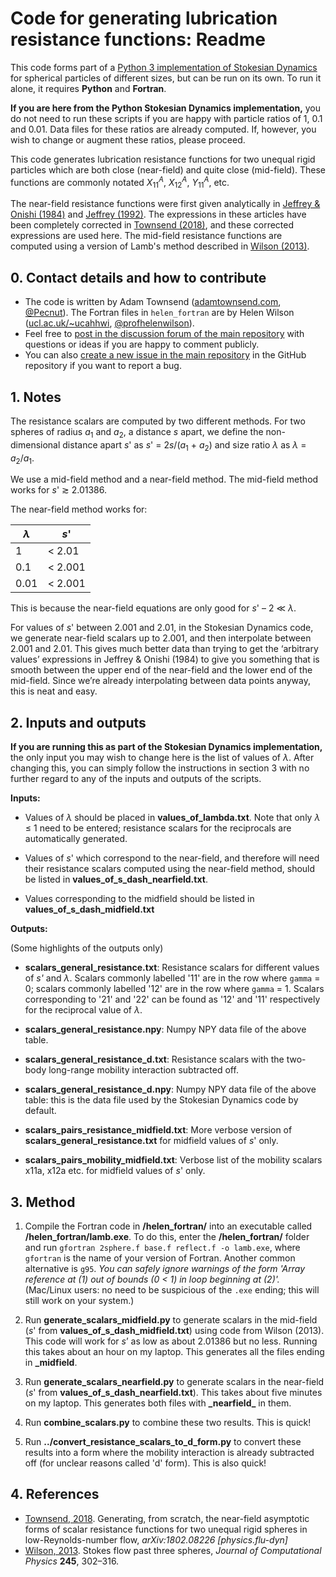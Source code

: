 # Code for generating lubrication resistance functions: Readme #

This code forms part of a [Python 3 implementation of Stokesian Dynamics](http://github.com/Pecnut/stokesian-dynamics) for spherical particles of different sizes, but can be run on its own. To run it alone, it requires **Python** and **Fortran**.

**If you are here from the Python Stokesian Dynamics implementation,** you do not need to run these scripts if you are happy with particle ratios of 1, 0.1 and 0.01. Data files for these ratios are already computed. If, however, you wish to change or augment these ratios, please proceed.

This code generates lubrication resistance functions for two unequal rigid particles which are both close (near-field) and quite close (mid-field). These functions are commonly notated *X*<sub>11</sub><sup>*A*</sup>, *X*<sub>12</sub><sup>*A*</sup>, *Y*<sub>11</sub><sup>*A*</sup>, etc.

 The near-field resistance functions were first given analytically in [Jeffrey & Onishi (1984)](https://doi.org/10.1017/S0022112084000355) and [Jeffrey (1992)](https://doi.org/10.1063/1.858494). The expressions in these articles have been completely corrected in [Townsend (2018)](https://arxiv.org/abs/1802.08226), and these corrected expressions are used here. The mid-field resistance functions are computed using a version of Lamb's method described in [Wilson (2013)](http://www.ucl.ac.uk/~ucahhwi/publist/papers/2013-W.pdf).

## 0. Contact details and how to contribute <a name="s0"></a> ##

* The code is written by Adam Townsend ([adamtownsend.com](http://adamtownsend.com/), [@Pecnut](https://twitter.com/pecnut)). The Fortran files in `helen_fortran` are by Helen Wilson ([ucl.ac.uk/~ucahhwi](https://www.ucl.ac.uk/~ucahhwi/), [@profhelenwilson](https://twitter.com/profhelenwilson)).
* Feel free to [post in the discussion forum of the main repository](https://github.com/Pecnut/stokesian-dynamics/discussions) with questions or ideas if you are happy to comment publicly.
* You can also [create a new issue in the main repository](https://github.com/Pecnut/stokesian-dynamics/issues) in the GitHub repository if you want to report a bug.

## 1. Notes ##

The resistance scalars are computed by two different methods. For two spheres of radius *a*<sub>1</sub> and *a*<sub>2</sub>, a distance *s* apart, we define the non-dimensional distance apart *s*' as *s*' = 2*s*/(*a*<sub>1</sub> + *a*<sub>2</sub>) and size ratio *λ* as *λ* = *a*<sub>2</sub>/*a*<sub>1</sub>.

We use a mid-field method and a near-field method. The mid-field method works for *s*' ≳ 2.01386.

The near-field method works for:

| *λ*         | *s*'         |
| ----------- | ------------ |
|       1     |      < 2.01  |
|       0.1   |      < 2.001 |
|       0.01  |      < 2.001 |

This is because the near-field equations are only good for *s*' – 2 ≪ *λ*.

For values of *s*' between 2.001 and 2.01, in the Stokesian Dynamics code, we generate near-field scalars up to 2.001, and then interpolate between 2.001 and 2.01. This gives much better data than trying to get the ‘arbitrary values’ expressions in Jeffrey & Onishi (1984) to give you something that is smooth between the upper end of the near-field and the lower end of the mid-field. Since we’re already interpolating between data points anyway, this is neat and easy.

## 2. Inputs and outputs

**If you are running this as part of the Stokesian Dynamics implementation,** the only input you may wish to change here is the list of values of *λ*. After changing this, you can simply follow the instructions in section 3 with no further regard to any of the inputs and outputs of the scripts.

**Inputs:**

* Values of *λ* should be placed in **values_of_lambda.txt**. Note that only *λ* ≤ 1 need to be entered; resistance scalars for the reciprocals are automatically generated.

* Values of *s*' which correspond to the near-field, and therefore will need their resistance scalars computed using the near-field method, should be listed in **values_of_s_dash_nearfield.txt**.

* Values corresponding to the midfield should be listed in **values_of_s_dash_midfield.txt**

**Outputs:**

(Some highlights of the outputs only)

* **scalars_general_resistance.txt**: Resistance scalars for different values of *s'* and *λ*. Scalars commonly labelled '11' are in the row where `gamma` = 0; scalars commonly labelled '12' are in the row where `gamma` = 1. Scalars corresponding to '21' and '22' can be found as '12' and '11' respectively for the reciprocal value of *λ*.

* **scalars_general_resistance.npy**: Numpy NPY data file of the above table.

* **scalars_general_resistance_d.txt**: Resistance scalars with the two-body long-range mobility interaction subtracted off.

* **scalars_general_resistance_d.npy**: Numpy NPY data file of the above table: this is the data file used by the Stokesian Dynamics code by default.

* **scalars_pairs_resistance_midfield.txt**: More verbose version of **scalars_general_resistance.txt** for midfield values of *s*' only.

* **scalars_pairs_mobility_midfield.txt**: Verbose list of the mobility scalars x11a, x12a etc. for midfield values of *s*' only.

## 3. Method ##

1.  Compile the Fortran code in **/helen_fortran/** into an executable called **/helen_fortran/lamb.exe**. To do this, enter the **/helen_fortran/** folder and run `gfortran 2sphere.f base.f reflect.f -o lamb.exe`, where `gfortran` is the name of your version of Fortran. Another common alternative is `g95`. *You can safely ignore warnings of the form 'Array reference at (1) out of bounds (0 < 1) in loop beginning at (2)'.* (Mac/Linux users: no need to be suspicious of the `.exe` ending; this will still work on your system.)

2.  Run **generate_scalars_midfield.py** to generate scalars in the mid-field (*s*' from **values_of_s_dash_midfield.txt**) using code from Wilson (2013). This code will work for *s*’ as low as about 2.01386 but no less. Running this takes about an hour on my laptop. This generates all the files ending in **\_midfield**.

3.  Run **generate_scalars_nearfield.py** to generate scalars in the near-field (*s*' from **values_of_s_dash_nearfield.txt**). This takes about five minutes on my laptop. This generates both files with **\_nearfield\_** in them.

4.  Run **combine_scalars.py** to combine these two results. This is quick!

5.  Run **../convert_resistance_scalars_to_d_form.py** to convert these results into a form where the mobility interaction is already subtracted off (for unclear reasons called 'd' form). This is also quick!

## 4. References ##

* [Townsend, 2018](https://arxiv.org/abs/1802.08226). Generating, from scratch, the near-field asymptotic forms of scalar resistance functions for two unequal rigid spheres in low-Reynolds-number flow, *arXiv:1802.08226 [physics.flu-dyn]*
* [Wilson, 2013](http://www.ucl.ac.uk/~ucahhwi/publist/papers/2013-W.pdf). Stokes flow past three spheres, *Journal of Computational Physics* **245**, 302–316.
